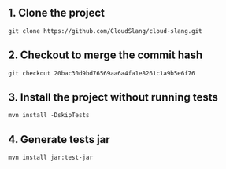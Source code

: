  ## 1. Clone the project 
    git clone https://github.com/CloudSlang/cloud-slang.git

## 2. Checkout to merge the commit hash
    git checkout 20bac30d9bd76569aa6a4fa1e8261c1a9b5e6f76
## 3. Install the project without running tests
    mvn install -DskipTests
## 4. Generate tests jar
    mvn install jar:test-jar